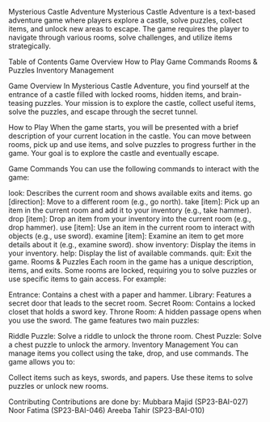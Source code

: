 Mysterious Castle Adventure
Mysterious Castle Adventure is a text-based adventure game where players explore a castle, solve puzzles, collect items, and unlock new areas to escape. The game requires the player to navigate through various rooms, solve challenges, and utilize items strategically.

Table of Contents
Game Overview
How to Play
Game Commands
Rooms & Puzzles
Inventory Management



Game Overview
In Mysterious Castle Adventure, you find yourself at the entrance of a castle filled with locked rooms, hidden items, and brain-teasing puzzles. Your mission is to explore the castle, collect useful items, solve the puzzles, and escape through the secret tunnel.

How to Play
When the game starts, you will be presented with a brief description of your current location in the castle. You can move between rooms, pick up and use items, and solve puzzles to progress further in the game. Your goal is to explore the castle and eventually escape.

Game Commands
You can use the following commands to interact with the game:

look: Describes the current room and shows available exits and items.
go [direction]: Move to a different room (e.g., go north).
take [item]: Pick up an item in the current room and add it to your inventory (e.g., take hammer).
drop [item]: Drop an item from your inventory into the current room (e.g., drop hammer).
use [item]: Use an item in the current room to interact with objects (e.g., use sword).
examine [item]: Examine an item to get more details about it (e.g., examine sword).
show inventory: Display the items in your inventory.
help: Display the list of available commands.
quit: Exit the game.
Rooms & Puzzles
Each room in the game has a unique description, items, and exits. Some rooms are locked, requiring you to solve puzzles or use specific items to gain access. For example:

Entrance: Contains a chest with a paper and hammer.
Library: Features a secret door that leads to the secret room.
Secret Room: Contains a locked closet that holds a sword key.
Throne Room: A hidden passage opens when you use the sword.
The game features two main puzzles:

Riddle Puzzle: Solve a riddle to unlock the throne room.
Chest Puzzle: Solve a chest puzzle to unlock the armory.
Inventory Management
You can manage items you collect using the take, drop, and use commands. The game allows you to:

Collect items such as keys, swords, and papers.
Use these items to solve puzzles or unlock new rooms.


Contributing
Contributions are done by:
Mubbara Majid (SP23-BAI-027)
Noor Fatima (SP23-BAI-046)
Areeba Tahir (SP23-BAI-010)

